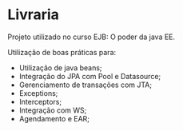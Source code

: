 # Livraria

Projeto utilizado no curso EJB: O poder da java EE.

Utilização de boas práticas para:
* Utilização de java beans;
* Integração do JPA com Pool e Datasource;
* Gerenciamento de transações com JTA;
* Exceptions;
* Interceptors;
* Integração com WS;
* Agendamento e EAR;
